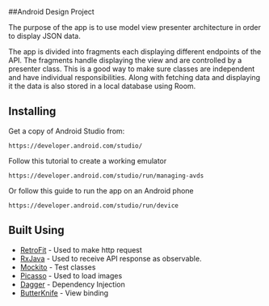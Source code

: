 ##Android Design Project

The purpose of the app is to use model view presenter architecture in order to display JSON data.

The app is divided into fragments each displaying different endpoints of the API. The fragments handle displaying the view and are controlled by a presenter class. This is a good way to make sure classes are independent and have individual responsibilities. Along with fetching data and displaying it the data is also stored in a local database using Room.

## Installing

Get a copy of Android Studio from:
```
https://developer.android.com/studio/
```
Follow this tutorial to create a working emulator
```
https://developer.android.com/studio/run/managing-avds
```
Or follow this guide to run the app on an Android phone
```
https://developer.android.com/studio/run/device
```
## Built Using
* [RetroFit](http://square.github.io/retrofit/) - Used to make http request
* [RxJava](https://github.com/ReactiveX/RxAndroid) - Used to receive API response as observable.
* [Mockito](http://site.mockito.org/) - Test classes
* [Picasso](http://square.github.io/picasso/) - Used to load images
* [Dagger](http://square.github.io/dagger/) - Dependency Injection
* [ButterKnife](http://jakewharton.github.io/butterknife/) - View binding
